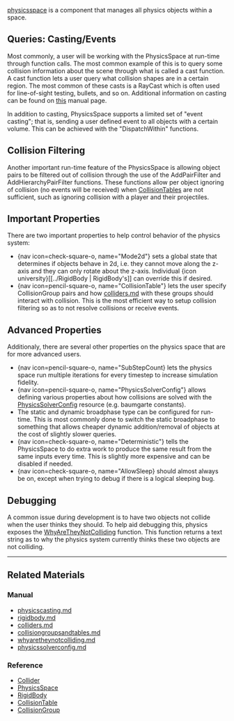 [physicsspace](../../../code_reference/class_reference/physicsspace.md) is a component that manages all physics objects within a space.

 ##  Queries: Casting/Events
Most commonly, a user will be working with the PhysicsSpace at run-time through function calls. The most common example of this is to query some collision information about the scene through what is called a cast function. A cast function lets a user query what collision shapes are in a certain region. The most common of these casts is a RayCast which is often used for line-of-sight testing, bullets, and so on. Additional information on casting can be found on [this](physicscasting.md) manual page.

In addition to casting, PhysicsSpace supports a limited set of "event casting"; that is, sending a user defined event to all objects with a certain volume. This can be achieved with the "DispatchWithin" functions.

 ##  Collision Filtering
Another important run-time feature of the PhysicsSpace is allowing object pairs to be filtered out of collision through the use of the AddPairFilter and AddHierarchyPairFilter functions. These functions allow per object ignoring of collision (no events will be received) when [CollisionTables](collisionoverview/collisiongroupsandtables.md) are not sufficient, such as ignoring collision with a player and their projectiles.

 ##  Important Properties
There are two important properties to help control behavior of the physics system:
  - {nav icon=check-square-o, name="Mode2d"} sets a global state that determines if objects behave in 2d, i.e. they cannot move along the z-axis and they can only rotate about the z-axis. Individual {icon university}[[../RigidBody | RigidBody's]] can override this if desired.
  - {nav icon=pencil-square-o, name="CollisionTable"} lets the user specify CollisionGroup pairs and how [colliders.md](colliders.md) with these groups should interact with collision. This is the most efficient way to setup collision filtering so as to not resolve collisions or receive events.
 
 ##  Advanced Properties
Additionaly, there are several other properties on the physics space that are for more advanced users.
  - {nav icon=pencil-square-o, name="SubStepCount} lets the physics space run multiple iterations for every timestep to increase simulation fidelity.
  - {nav icon=pencil-square-o, name="PhysicsSolverConfig"} allows defining various properties about how collisions are solved with the [PhysicsSolverConfig](physicssolverconfig.md) resource (e.g. baumgarte constants).
  - The static and dynamic broadphase type can be configured for run-time. This is most commonly done to switch the static broadphase to something that allows cheaper dynamic addition/removal of objects at the cost of slightly slower queries.
  - {nav icon=check-square-o, name="Deterministic"} tells the PhysicsSpace to do extra work to produce the same result from the same inputs every time. This is slightly more expensive and can be disabled if needed.
  - {nav icon=check-square-o, name="AllowSleep} should almost always be on, except when trying to debug if there is a logical sleeping bug.
  
 ##  Debugging
A common issue during development is to have two objects not collide when the user thinks they should. To help aid debugging this, physics exposes the [WhyAreTheyNotColliding](physicstroubleshooting/whyaretheynotcolliding.md) function. This function returns a text string as to why the physics system currently thinks these two objects are not colliding.

---

 ##  Related Materials
 ###  Manual
 - [physicscasting.md](physicscasting.md)
 - [rigidbody.md](rigidbody.md)
 - [colliders.md](colliders.md)
 - [collisiongroupsandtables.md](collisionoverview/collisiongroupsandtables.md)
 - [whyaretheynotcolliding.md](physicstroubleshooting/whyaretheynotcolliding.md)
 - [physicssolverconfig.md](physicssolverconfig.md)

 ###  Reference
 - [Collider](../../../code_reference/class_reference/collider.md)
 - [PhysicsSpace](../../../code_reference/class_reference/physicsspace.md)
 - [RigidBody](../../../code_reference/class_reference/rigidbody.md)
 - [CollisionTable](../../../code_reference/class_reference/collisiontable.md)
 - [CollisionGroup](../../../code_reference/class_reference/collisiongroup.md) 

 